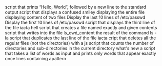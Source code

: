 script that prints “Hello, World”, followed by a new line to the standard output
script that displays a confused smiley
displaying the entire file
displaying content of two files
Display the last 10 lines of /etc/passwd
Display the first 10 lines of /etc/passwd
 script that displays the third line of the file iacta
hell script that creates a file named exactly and given contents
script that writes into the file ls_cwd_content the result of the command ls -la
 script that duplicates the last line of the file iacta
cript that deletes all the regular files (not the directories) with a js
script that counts the number of directories and sub-directories in the current directory
what's new
a script that takes a list of words as input and prints only words that appear exactly once
lines containing apattern
